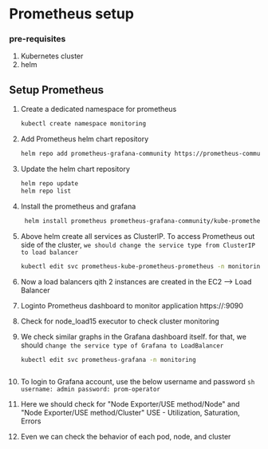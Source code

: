 # Prometheus setup
### pre-requisites
1. Kubernetes cluster
2. helm

## Setup Prometheus

1. Create a dedicated namespace for prometheus 
   ```sh
   kubectl create namespace monitoring
   ```

2. Add Prometheus helm chart repository
   ```sh
   helm repo add prometheus-grafana-community https://prometheus-community.github.io/helm-charts 
   ```

3. Update the helm chart repository
   ```sh
   helm repo update
   helm repo list
   ```

4. Install the prometheus and grafana

   ```sh
    helm install prometheus prometheus-grafana-community/kube-prometheus-stack --namespace monitoring
   ```

5. Above helm create all services as ClusterIP. To access Prometheus out side of the cluster, `we should change the service type from ClusterIP to load balancer`
   ```sh 
   kubectl edit svc prometheus-kube-prometheus-prometheus -n monitoring
   ```
6. Now a load balancers qith 2 instances are created in the EC2 --> Load Balancer

7. Loginto Prometheus dashboard to monitor application
   https://<ELB-DNS-name>:9090

8. Check for node_load15 executor to check cluster monitoring 

9. We check similar graphs in the Grafana dashboard itself. for that, we should `change the service type of Grafana to LoadBalancer`
   ```sh 
   kubectl edit svc prometheus-grafana -n monitoring
   ```
   ```

10.  To login to Grafana account, use the below username and password 
    ```sh
    username: admin
    password: prom-operator
    ```
11. Here we should check for "Node Exporter/USE method/Node" and "Node Exporter/USE method/Cluster"
    USE - Utilization, Saturation, Errors
   
12. Even we can check the behavior of each pod, node, and cluster
